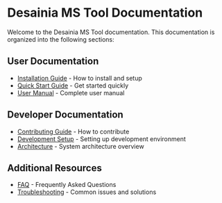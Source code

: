 # Desainia MS Tool Documentation

Welcome to the Desainia MS Tool documentation. This documentation is organized into the following sections:

## User Documentation

- [Installation Guide](user-guide/installation.md) - How to install and setup
- [Quick Start Guide](user-guide/quickstart.md) - Get started quickly
- [User Manual](user-guide/manual.md) - Complete user manual

## Developer Documentation

- [Contributing Guide](developer/contributing.md) - How to contribute
- [Development Setup](developer/setup.md) - Setting up development environment
- [Architecture](developer/architecture.md) - System architecture overview

## Additional Resources

- [FAQ](user-guide/faq.md) - Frequently Asked Questions
- [Troubleshooting](user-guide/troubleshooting.md) - Common issues and solutions
